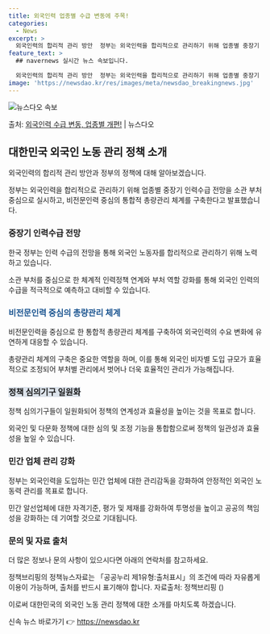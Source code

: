 ```yaml
---
title: 외국인력 업종별 수급 변동에 주목!
categories:
  - News
excerpt: >
  외국인력의 합리적 관리 방안  정부는 외국인력을 합리적으로 관리하기 위해 업종별 중장기 인력수급 전망을 소관…
feature_text: >
  ## navernews 실시간 뉴스 속보입니다.

  외국인력의 합리적 관리 방안  정부는 외국인력을 합리적으로 관리하기 위해 업종별 중장기 인력수급 전망을 소관…
image: 'https://newsdao.kr/res/images/meta/newsdao_breakingnews.jpg'
---
```


![뉴스다오 속보](https://newsdao.kr/res/images/meta/newsdao_breakingnews.jpg)

<p>출처: <a href="https://newsdao.kr/4338" rel="dofollow">외국인력 수급 변동, 업종별 개편!</a> | 뉴스다오</p>

<h2 data-ke-size="size26">대한민국 외국인 노동 관리 정책 소개</h2>
외국인력의 합리적 관리 방안과 정부의 정책에 대해 알아보겠습니다.

<p data-ke-size="size16">정부는 외국인력을 합리적으로 관리하기 위해 업종별 중장기 인력수급 전망을 소관 부처 중심으로 실시하고, 비전문인력 중심의 통합적 총량관리 체계를 구축한다고 발표했습니다.</p>

<h3>중장기 인력수급 전망</h3>
한국 정부는 인력 수급의 전망을 통해 외국인 노동자를 합리적으로 관리하기 위해 노력하고 있습니다. 

<p data-ke-size="size16">소관 부처를 중심으로 한 체계적 인력정책 연계와 부처 역할 강화를 통해 외국인 인력의 수급을 적극적으로 예측하고 대비할 수 있습니다.</p>

<h3><span style="color: #1a5490;">비전문인력 중심의 총량관리 체계</span></h3>
비전문인력을 중심으로 한 통합적 총량관리 체계를 구축하여 외국인력의 수요 변화에 유연하게 대응할 수 있습니다.

<p data-ke-size="size16">총량관리 체계의 구축은 중요한 역할을 하며, 이를 통해 외국인 비자별 도입 규모가 효율적으로 조정되어 부처별 관리에서 벗어나 더욱 효율적인 관리가 가능해집니다.</p>

<h3><b><span style="background-color: #21538527;">정책 심의기구 일원화</span></b></h3>
정책 심의기구들이 일원화되어 정책의 연계성과 효율성을 높이는 것을 목표로 합니다. 

<p data-ke-size="size16">외국인 및 다문화 정책에 대한 심의 및 조정 기능을 통합함으로써 정책의 일관성과 효율성을 높일 수 있습니다.</p>

<h3>민간 업체 관리 강화</h3>
정부는 외국인력을 도입하는 민간 업체에 대한 관리감독을 강화하여 안정적인 외국인 노동력 관리를 목표로 합니다.

<p data-ke-size="size16">민간 알선업체에 대한 자격기준, 평가 및 제재를 강화하여 투명성을 높이고 공공의 책임성을 강화하는 데 기여할 것으로 기대됩니다.</p>

<h3>문의 및 자료 출처</h3>
더 많은 정보나 문의 사항이 있으시다면 아래의 연락처를 참고하세요.

<p data-ke-size="size16">정책브리핑의 정책뉴스자료는 「공공누리 제1유형:출처표시」의 조건에 따라 자유롭게 이용이 가능하며, 출처를 반드시 표기해야 합니다. 자료출처: 정책브리핑 ()</p>

이로써 대한민국의 외국인 노동 관리 정책에 대한 소개를 마치도록 하겠습니다. 

신속 뉴스 바로가기 👉 <a href="https://newsdao.kr" rel="dofollow">https://newsdao.kr</a>


